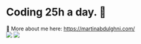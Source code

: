 # Coding 25h a day. 🤍
💬 More about me here: https://martinabdulghni.com/
<br>
<img src="https://github-readme-stats.vercel.app/api?username=martinabdulghni&show_icons=true&theme=tokyonight">
<img src="https://github-readme-stats.vercel.app/api/top-langs/?username=martinabdulghni&layout=compact">


